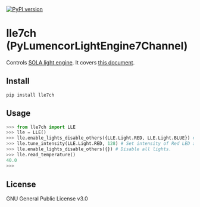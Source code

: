 [![PyPI version](https://badge.fury.io/py/lle7ch.svg)](https://badge.fury.io/py/lle7ch)

# lle7ch (PyLumencorLightEngine7Channel)
Controls [SOLA light engine](https://lumencor.com/products/sola-light-engine/). It covers [this document](https://lumencor.com/wp-content/uploads/sites/11/2016/02/Spectra-TTL-IF-Doc.pdf).

## Install
```
pip install lle7ch
```

## Usage
```python
>>> from lle7ch import LLE
>>> lle = LLE()
>>> lle.enable_lights_disable_others({LLE.Light.RED, LLE.Light.BLUE}) # Enable Red and Blue LED, and disable other lights.
>>> lle.tune_intensity(LLE.Light.RED, 128) # Set intensity of Red LED as 128. (Min: 0, Max: 255)
>>> lle.enable_lights_disable_others({}) # Disable all lights.
>>> lle.read_temperature()
40.0
>>>
```

## License
GNU General Public License v3.0
